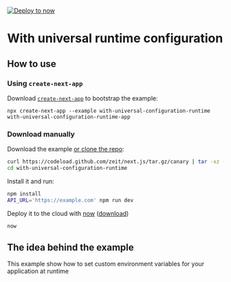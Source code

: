 [![Deploy to now](https://deploy.now.sh/static/button.svg)](https://deploy.now.sh/?repo=https://github.com/zeit/next.js/tree/master/examples/with-universal-configuration)

# With universal runtime configuration

## How to use

### Using `create-next-app`

Download [`create-next-app`](https://github.com/segmentio/create-next-app) to bootstrap the example:

```
npx create-next-app --example with-universal-configuration-runtime with-universal-configuration-runtime-app
```

### Download manually

Download the example [or clone the repo](https://github.com/zeit/next.js):

```bash
curl https://codeload.github.com/zeit/next.js/tar.gz/canary | tar -xz --strip=2 next.js-canary/examples/with-universal-configuration-runtime
cd with-universal-configuration-runtime
```

Install it and run:

```bash
npm install
API_URL='https://example.com' npm run dev
```

Deploy it to the cloud with [now](https://zeit.co/now) ([download](https://zeit.co/download))

```bash
now
```

## The idea behind the example

This example show how to set custom environment variables for your application at runtime

